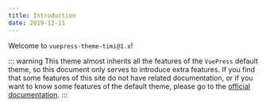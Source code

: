 ```yaml
---
title: Introduction
date: 2019-12-11
---
```


Welcome to `vuepress-theme-timi@1.x`!

::: warning
This theme almost inherits all the features of the `VuePress` default theme, so this document only serves to introduce extra features. If you find that some features of this site do not have related documentation, or if you want to know some features of the default theme, please go to the [official documentation](https://v1.vuepress.vuejs.org/theme/default-theme-config.html).
:::
